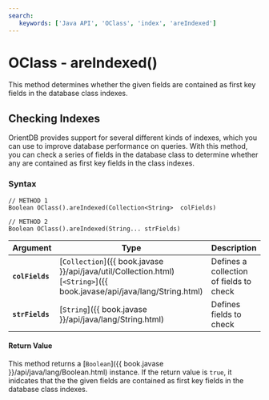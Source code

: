 ```yaml
---
search:
   keywords: ['Java API', 'OClass', 'index', 'areIndexed']
---
```


# OClass - areIndexed()

This method determines whether the given fields are contained as first key fields in the database class indexes. 

## Checking Indexes

OrientDB provides support for several different kinds of indexes, which you can use to improve database performance on queries.  With this method, you can check a series of fields in the database class to determine whether any are contained as first key fields in the class indexes.

### Syntax

```
// METHOD 1
Boolean OClass().areIndexed(Collection<String>  colFields)

// METHOD 2
Boolean OClass().areIndexed(String... strFields)
```

| Argument | Type | Description |
|---|---|---|
| **`colFields`** | [`Collection`]({{ book.javase }}/api/java/util/Collection.html)[`<String>`]({{ book.javase/api/java/lang/String.html) | Defines a collection of fields to check |
| **`strFields`** | [`String`]({{ book.javase }}/api/java/lang/String.html) | Defines fields to check |

#### Return Value

This method returns a [`Boolean`]({{ book.javase }}/api/java/lang/Boolean.html) instance.  If the return value is `true`, it inidcates that the the given fields are contained as first key fields in the database class indexes.

